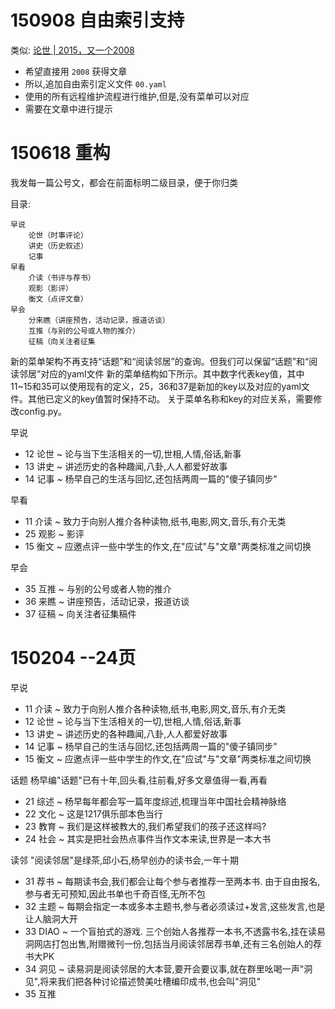 ﻿# 150908 自由索引支持

类似: [论世 | 2015，又一个2008](http://mp.weixin.qq.com/s?__biz=MjM5MzAxMzY4MQ==&mid=217089847&idx=1&sn=44acfc4a9a9b80b0878e8424759fdf3b#rd)

- 希望直接用 `2008` 获得文章
- 所以,追加自由索引定义文件 `00.yaml`
- 使用的所有远程维护流程进行维护,但是,没有菜单可以对应
- 需要在文章中进行提示

# 150618 重构
我发每一篇公号文，都会在前面标明二级目录，便于你归类

目录:

    早说
        论世（时事评论）
        讲史（历史叙述）
        记事
    早看
        介读（书评与荐书）
        观影（影评）
        衡文（点评文章）
    早会
        分来瞧（讲座预告，活动记录，报道访谈）
        互推（与别的公号或人物的推介）
        征稿（向关注者征集

新的菜单架构不再支持“话题”和“阅读邻居”的查询。但我们可以保留“话题”和“阅读邻居”对应的yaml文件
新的菜单结构如下所示。其中数字代表key值，其中11~15和35可以使用现有的定义，25，36和37是新加的key以及对应的yaml文件。其他已定义的key值暂时保持不动。
关于菜单名称和key的对应关系，需要修改config.py。


早说

- 12 论世 ~ 论与当下生活相关的一切,世相,人情,俗话,新事
- 13 讲史 ~ 讲述历史的各种趣闻,八卦,人人都爱好故事
- 14 记事 ~ 杨早自己的生活与回忆,还包括两周一篇的"傻子镇同步"

早看

- 11 介读 ~ 致力于向别人推介各种读物,纸书,电影,网文,音乐,有介无类
- 25 观影 ~ 影评
- 15 衡文 ~ 应邀点评一些中学生的作文,在"应试"与"文章"两类标准之间切换

早会

- 35 互推 ~ 与别的公号或者人物的推介 
- 36 来瞧 ~ 讲座预告，活动记录，报道访谈
- 37 征稿 ~ 向关注者征集稿件



# 150204 --24页

早说

- 11 介读 ~ 致力于向别人推介各种读物,纸书,电影,网文,音乐,有介无类
- 12 论世 ~ 论与当下生活相关的一切,世相,人情,俗话,新事
- 13 讲史 ~ 讲述历史的各种趣闻,八卦,人人都爱好故事
- 14 记事 ~ 杨早自己的生活与回忆,还包括两周一篇的"傻子镇同步"
- 15 衡文 ~ 应邀点评一些中学生的作文,在"应试"与"文章"两类标准之间切换

话题 杨早编"话题"已有十年,回头看,往前看,好多文章值得一看,再看

- 21 综述 ~ 杨早每年都会写一篇年度综述,梳理当年中国社会精神脉络 
- 22 文化 ~ 这是1217俱乐部本色当行
- 23 教育 ~ 我们是这样被教大的,我们希望我们的孩子还这样吗?
- 24 社会 ~ 其实是把社会热点事件当作文本来读,世界是一本大书 

读邻 "阅读邻居"是绿茶,邱小石,杨早创办的读书会,一年十期

- 31 荐书 ~ 每期读书会,我们都会让每个参与者推荐一至两本书. 由于自由报名,参与者无可预知,因此书单也千奇百怪,无所不包
- 32 主题 ~ 每期会指定一本或多本主题书,参与者必须读过+发言,这些发言,也是让人脑洞大开
- 33 DIAO ~ 一个盲拍式的游戏. 三个创始人各推荐一本书,不透露书名,挂在读易洞网店打包出售,附赠微刊一份,包括当月阅读邻居荐书单,还有三名创始人的荐书大PK
- 34 洞见 ~ 读易洞是阅读邻居的大本营,要开会要议事,就在群里吆喝一声"洞见",将来我们把各种讨论描述赞美吐槽编印成书,也会叫"洞见"
- 35 互推

